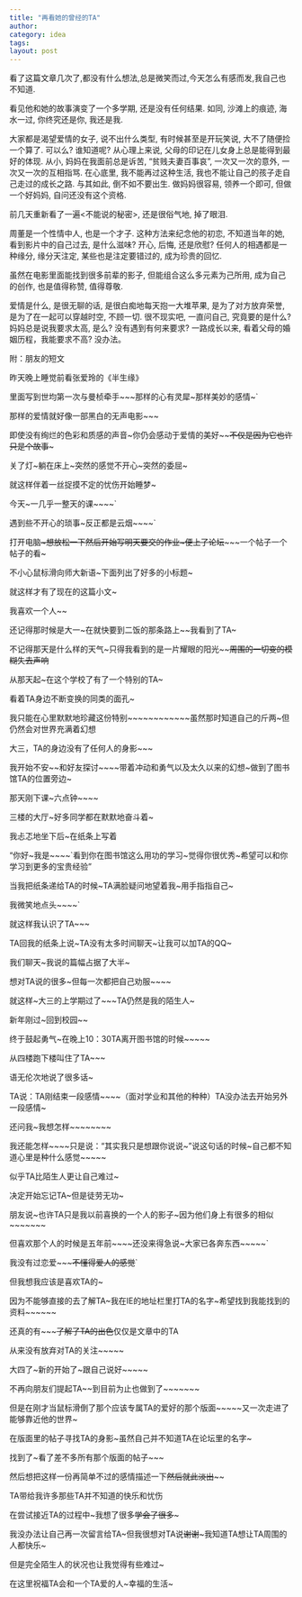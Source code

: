 ```yaml
---
title: "再看她的曾经的TA"
author:
category: idea
tags: 
layout: post
---
```

看了这篇文章几次了,都没有什么想法,总是微笑而过,今天怎么有感而发,我自己也不知道.

看见他和她的故事演变了一个多学期, 还是没有任何结果. 如同, 沙滩上的痕迹, 海水一过, 你终究还是你, 我还是我. 

大家都是渴望爱情的女子, 说不出什么类型, 有时候甚至是开玩笑说, 大不了随便捡一个算了. 可以么? 谁知道呢? 从心理上来说, 父母的印记在儿女身上总是能得到最好的体现. 从小, 妈妈在我面前总是诉苦, “贫贱夫妻百事哀”, 一次又一次的意外, 一次又一次的互相指骂. 在心底里, 我不能再过这种生活, 我也不能让自己的孩子走自己走过的成长之路. 与其如此, 倒不如不要出生. 做妈妈很容易, 领养一个即可, 但做一个好妈妈, 自问还没有这个资格. 

前几天重新看了一遍<不能说的秘密>, 还是很俗气地, 掉了眼泪. 

周董是一个性情中人, 也是一个才子. 这种方法来纪念他的初恋, 不知道当年的她, 看到影片中的自己过去, 是什么滋味? 开心, 后悔, 还是欣慰? 任何人的相遇都是一种缘分, 缘分天注定, 某些也是注定要错过的, 成为珍贵的回忆.

虽然在电影里面能找到很多前辈的影子, 但能组合这么多元素为己所用, 成为自己的创作, 也是值得称赞, 值得尊敬. 

爱情是什么, 是很无聊的话, 是很白痴地每天抱一大堆苹果, 是为了对方放弃荣誉, 是为了在一起可以穿越时空, 不顾一切. 很不现实吧, 一直问自己, 究竟要的是什么? 妈妈总是说我要求太高, 是么? 没有遇到有何来要求? 一路成长以来, 看着父母的婚姻历程，我能要求不高? 没办法。

附：朋友的短文

昨天晚上睡觉前看张爱玲的《半生缘》

里面写到世均第一次与曼桢牵手~~~那样的心有灵犀~那样美妙的感情~`

那样的爱情就好像一部黑白的无声电影~~~

即使没有绚烂的色彩和质感的声音~你仍会感动于爱情的美好~~~~不仅是因为它也许只是个故事~~~

关了灯~躺在床上~突然的感觉不开心~突然的委屈~

就这样伴着一丝捉摸不定的忧伤开始睡梦~

今天~一几乎一整天的课~~~~`

遇到些不开心的琐事~反正都是云烟~~~~`

打开电脑~~~想放松一下然后开始写明天要交的作业~便上了论坛~~~~~一个帖子一个帖子的看~

不小心鼠标滑向师大新语~下面列出了好多的小标题~

就这样才有了现在的这篇小文~

我喜欢一个人~~

还记得那时候是大一~在就快要到二饭的那条路上~~我看到了TA~

不记得那天是什么样的天气~只得我看到的是一片耀眼的阳光~~~~~~周围的一切变的模糊失去声响~~~~

从那天起~在这个学校了有了一个特别的TA~

看着TA身边不断变换的同类的面孔~

我只能在心里默默地珍藏这份特别~~~~~~~~~~~~虽然那时知道自己的斤两~但仍然会对世界充满着幻想

大三，TA的身边没有了任何人的身影~~~

我开始不安~~和好友探讨~~~~带着冲动和勇气以及太久以来的幻想~做到了图书馆TA的位置旁边~

那天刚下课~六点钟~~~~

三楼的大厅~好多同学都在默默地奋斗着~

我忐忑地坐下后~在纸条上写着

“你好~我是~~~~`看到你在图书馆这么用功的学习~觉得你很优秀~希望可以和你学习到更多的宝贵经验”

当我把纸条递给TA的时候~TA满脸疑问地望着我~用手指指自己~

我微笑地点头~~~~`

就这样我认识了TA~~~

TA回我的纸条上说~TA没有太多时间聊天~让我可以加TA的QQ~

我们聊天~我说的篇幅占据了大半~

想对TA说的很多~但每一次都把自己劝服~~~~

就这样~大三的上学期过了~~~TA仍然是我的陌生人~

新年刚过~回到校园~~

终于鼓起勇气~在晚上10：30TA离开图书馆的时候~~~~~

从四楼跑下楼叫住了TA~~~

语无伦次地说了很多话~

TA说：TA刚结束一段感情~~~~（面对学业和其他的种种）TA没办法去开始另外一段感情~

还问我~我想怎样~~~~~~~~

我还能怎样~~~~只是说：“其实我只是想跟你说说~”说这句话的时候~自己都不知道心里是种什么感觉~~~~~

似乎TA比陌生人更让自己难过~

决定开始忘记TA~但是徒劳无功~

朋友说~也许TA只是我以前喜换的一个人的影子~因为他们身上有很多的相似~~~~~~~

但喜欢那个人的时候是五年前~~~~还没来得急说~大家已各奔东西~~~~~`

我没有过恋爱~~~~~不懂得爱人的感觉~~`

但我想我应该是喜欢TA的~

因为不能够直接的去了解TA~我在IE的地址栏里打TA的名字~希望找到我能找到的资料~~~~~~

还真的有~~~~~了解了TA的出色~~仅仅是文章中的TA

从来没有放弃对TA的关注~~~~~

大四了~新的开始了~跟自己说好~~~~~

不再向朋友们提起TA~~到目前为止也做到了~~~~~~~

但是在刚才当鼠标滑倒了那个应该专属TA的爱好的那个版面~~~~~又一次走进了能够靠近他的世界~

在版面里的帖子寻找TA的身影~虽然自己并不知道TA在论坛里的名字~

找到了~看了差不多所有那个版面的帖子~~~

然后想把这样一份再简单不过的感情描述一下~~~~然后就此淡出~~~~~~

TA带给我许多那些TA并不知道的快乐和忧伤

在尝试接近TA的过程中~我想了很多~~学会了很多~~~

我没办法让自己再一次留言给TA~但我很想对TA说~~谢谢~~~我知道TA想让TA周围的人都快乐~

但是完全陌生人的状况也让我觉得有些难过~

在这里祝福TA会和一个TA爱的人~幸福的生活~

